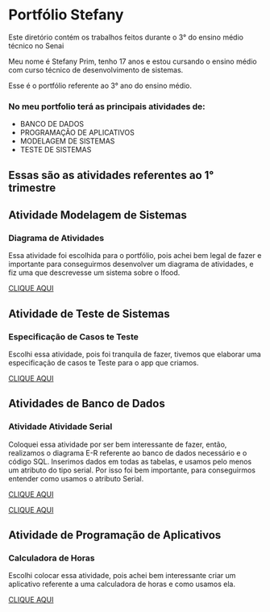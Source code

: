 # Portfólio Stefany
Este diretório contém os trabalhos feitos durante o 3° do ensino médio técnico no Senai

Meu nome é Stefany Prim, tenho 17 anos e estou cursando o ensino médio com curso técnico de desenvolvimento de sistemas.

Esse é o portfólio referente ao 3° ano do ensino médio. 

### No meu portfolio terá as principais atividades de:
* BANCO DE DADOS
* PROGRAMAÇÃO DE APLICATIVOS
* MODELAGEM DE SISTEMAS
* TESTE DE SISTEMAS

## Essas são as atividades referentes ao 1° trimestre

## Atividade Modelagem de Sistemas

### Diagrama de Atividades

Essa atividade foi escolhida para o portfólio, pois achei bem legal de fazer e importante para conseguirmos desenvolver um diagrama de atividades, e fiz uma que descrevesse um sistema sobre o Ifood.

[CLIQUE AQUI](Modelagem_de_Sistemas/Diagrama_de_Atividades.pdf)

## Atividade de Teste de Sistemas

### Especificação de Casos te Teste

Escolhi essa atividade, pois foi tranquila de fazer, tivemos que elaborar uma especificação de casos te Teste para o app que criamos.

[CLIQUE AQUI](/Teste_de_Sistemas/Especificação_de_Casos_te_Teste.pdf)

## Atividades de Banco de Dados

### Atividade Atividade Serial

Coloquei essa atividade por ser bem interessante de fazer, então, realizamos o diagrama E-R referente ao banco de dados necessário e o código SQL. Inserimos dados em todas as tabelas, e usamos pelo menos um atributo do tipo serial. Por isso foi bem importante, para conseguirmos entender como usamos o atributo Serial.

[CLIQUE AQUI](/Banco_de_Dados/Atividade_serial.png)

[CLIQUE AQUI](/Banco_de_Dados/SQLite_(5)_(1).sql)

## Atividade de Programação de Aplicativos

### Calculadora de Horas

Escolhi colocar essa atividade, pois achei bem interessante criar um aplicativo referente a uma calculadora de horas e como usamos ela.

[CLIQUE AQUI](/Programacao_de_Aplicativos/Calculadora_de_Horas.pdf)
